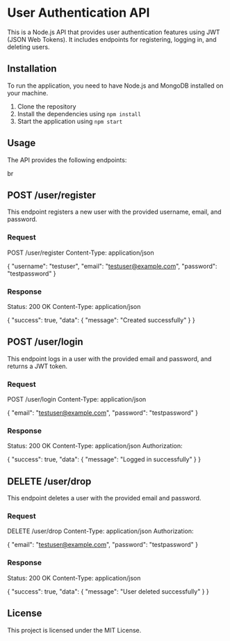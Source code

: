 # User Authentication API

This is a Node.js API that provides user authentication features using JWT (JSON Web Tokens). It includes endpoints for registering, logging in, and deleting users.

## Installation

To run the application, you need to have Node.js and MongoDB installed on your machine.

1. Clone the repository
2. Install the dependencies using `npm install`
3. Start the application using `npm start`

## Usage

The API provides the following endpoints:


br
## POST /user/register

This endpoint registers a new user with the provided username, email, and password.

### Request

POST /user/register
Content-Type: application/json

{
"username": "testuser",
"email": "testuser@example.com",
"password": "testpassword"
}


### Response

Status: 200 OK
Content-Type: application/json

{
"success": true,
"data": {
"message": "Created successfully"
}
}




## POST /user/login

This endpoint logs in a user with the provided email and password, and returns a JWT token.

### Request

POST /user/login
Content-Type: application/json

{
"email": "testuser@example.com",
"password": "testpassword"
}


### Response

Status: 200 OK
Content-Type: application/json
Authorization: <JWT token>

{
"success": true,
"data": {
"message": "Logged in successfully"
}
}



  
## DELETE /user/drop
  
This endpoint deletes a user with the provided email and password.

### Request

DELETE /user/drop
Content-Type: application/json
Authorization: <JWT token>

{
"email": "testuser@example.com",
"password": "testpassword"
}


  
### Response

Status: 200 OK
Content-Type: application/json

{
"success": true,
"data": {
"message": "User deleted successfully"
}
}



## License

This project is licensed under the MIT License.
